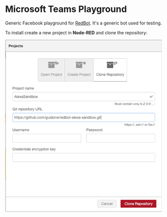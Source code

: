 Microsoft Teams Playground
===============

Generic Facebook playground for [RedBot](https://github.com/guidone/node-red-contrib-chatbot). It's a generic bot used for testing.

To install create a new project in **Node-RED** and clone the repository:

![Clone repository](https://raw.githubusercontent.com/guidone/redbot-alexa-sandbox/master/clone-sandbox.png)


